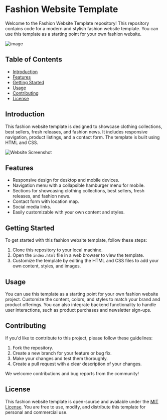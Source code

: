 # Fashion Website Template

Welcome to the Fashion Website Template repository! This repository contains code for a modern and stylish fashion website template. You can use this template as a starting point for your own fashion website.

![image](https://github.com/Mohammed20037/Fashion_website_template/assets/113844625/6dc12afb-d665-45a8-870d-1bcbe4f0b24b)


## Table of Contents
- [Introduction](#introduction)
- [Features](#features)
- [Getting Started](#getting-started)
- [Usage](#usage)
- [Contributing](#contributing)
- [License](#license)

## Introduction

This fashion website template is designed to showcase clothing collections, best sellers, fresh releases, and fashion news. It includes responsive navigation, product listings, and a contact form. The template is built using HTML and CSS.

![Website Screenshot](screenshot.png)

## Features

- Responsive design for desktop and mobile devices.
- Navigation menu with a collapsible hamburger menu for mobile.
- Sections for showcasing clothing collections, best sellers, fresh releases, and fashion news.
- Contact form with location map.
- Social media links.
- Easily customizable with your own content and styles.

## Getting Started

To get started with this fashion website template, follow these steps:

1. Clone this repository to your local machine.
2. Open the `index.html` file in a web browser to view the template.
3. Customize the template by editing the HTML and CSS files to add your own content, styles, and images.

## Usage

You can use this template as a starting point for your own fashion website project. Customize the content, colors, and styles to match your brand and product offerings. You can also integrate backend functionality to handle user interactions, such as product purchases and newsletter sign-ups.

## Contributing

If you'd like to contribute to this project, please follow these guidelines:

1. Fork the repository.
2. Create a new branch for your feature or bug fix.
3. Make your changes and test them thoroughly.
4. Create a pull request with a clear description of your changes.

We welcome contributions and bug reports from the community!

## License

This fashion website template is open-source and available under the [MIT License](LICENSE). You are free to use, modify, and distribute this template for personal and commercial use.
